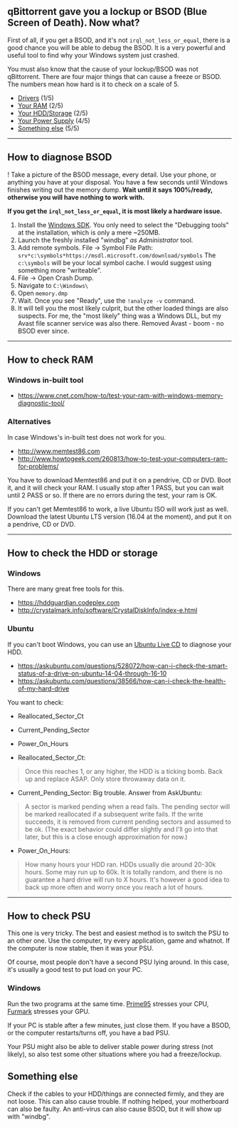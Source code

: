 ## qBittorrent gave you a lockup or BSOD (Blue Screen of Death). Now what?

First of all, if you get a BSOD, and it's not `irql_not_less_or_equal`, there is a good chance you will be able to debug the BSOD. It is a very powerful and useful tool to find why your Windows system just crashed.  

You must also know that the cause of your lockup/BSOD was not qBittorrent.
There are four major things that can cause a freeze or BSOD.
The numbers mean how hard is it to check on a scale of 5.

* [Drivers](#how-to-diagnose-bsod) (1/5)
* [Your RAM](#how-to-check-ram) (2/5)
* [Your HDD/Storage](#how-to-check-the-hdd-or-storage) (2/5)
* [Your Power Supply](#how-to-check-psu) (4/5)
* [Something else](#something-else) (5/5)

***

## How to diagnose BSOD

! Take a picture of the BSOD message, every detail. Use your phone, or anything you have at your disposal. You have a few seconds until Windows finishes writing out the memory dump. **Wait until it says 100%/ready, otherwise you will have nothing to work with.**

**If you get the `irql_not_less_or_equal`, it is most likely a hardware issue.**

1. Install the [Windows SDK](https://developer.microsoft.com/en-us/windows/downloads/windows-10-sdk). You only need to select the "Debugging tools" at the installation, which is only a mere ~250MB.
2. Launch the freshly installed "windbg" _as Administrator_ tool.
3. Add remote symbols. 
File -> Symbol File Path: `srv*c:\symbols*https://msdl.microsoft.com/download/symbols`
The `c:\symbols` will be your local symbol cache. I would suggest using something more "writeable".
4. File -> Open Crash Dump.
5. Navigate to `C:\Windows\`
6. Open `memory.dmp`
7. Wait. Once you see "Ready", use the `!analyze -v` command.
8. It will tell you the most likely culprit, but the other loaded things are also suspects. For me, the "most likely" thing was a Windows DLL, but my Avast file scanner service was also there. Removed Avast - boom - no BSOD ever since.


***

## How to check RAM

### Windows in-built tool

* https://www.cnet.com/how-to/test-your-ram-with-windows-memory-diagnostic-tool/

### Alternatives
In case Windows's in-built test does not work for you.
* http://www.memtest86.com  
* http://www.howtogeek.com/260813/how-to-test-your-computers-ram-for-problems/

You have to download Memtest86 and put it on a pendrive, CD or DVD.
Boot it, and it will check your RAM.
I usually stop after 1 PASS, but you can wait until 2 PASS or so. If there are no errors during the test, your ram is OK.

If you can't get Memtest86 to work, a live Ubuntu ISO will work just as well.
Download the latest Ubuntu LTS version (16.04 at the moment), and put it on a pendrive, CD or DVD.


***


## How to check the HDD or storage

### Windows
There are many great free tools for this.
* https://hddguardian.codeplex.com  
* http://crystalmark.info/software/CrystalDiskInfo/index-e.html

### Ubuntu
If you can't boot Windows, you can use an [Ubuntu Live CD](http://www.howtogeek.com/191054/how-to-create-bootable-usb-drives-and-sd-cards-for-every-operating-system/) to diagnose your HDD.
* https://askubuntu.com/questions/528072/how-can-i-check-the-smart-status-of-a-drive-on-ubuntu-14-04-through-16-10
* https://askubuntu.com/questions/38566/how-can-i-check-the-health-of-my-hard-drive  

You want to check:
* Reallocated_Sector_Ct
* Current_Pending_Sector
* Power_On_Hours

* Reallocated_Sector_Ct:
> Once this reaches 1, or any higher, the HDD is a ticking bomb. Back up and replace ASAP. Only store throwaway data on it.

* Current_Pending_Sector: Big trouble. Answer from AskUbuntu:
> A sector is marked pending when a read fails. The pending sector will be marked reallocated if a subsequent write fails. If the write succeeds, it is removed from current pending sectors and assumed to be ok. (The exact behavior could differ slightly and I'll go into that later, but this is a close enough approximation for now.)

* Power_On_Hours:
> How many hours your HDD ran. HDDs usually die around 20-30k hours. Some may run up to 60k. It is totally random, and there is no guarantee a hard drive will run to X hours. It's however a good idea to back up more often and worry once you reach a lot of hours.

***

## How to check PSU
This one is very tricky.
The best and easiest method is to switch the PSU to an other one.
Use the computer, try every application, game and whatnot.
If the computer is now stable, then it was your PSU.

Of course, most people don't have a second PSU lying around.
In this case, it's usually a good test to put load on your PC.

### Windows

Run the two programs at the same time.
[Prime95](http://www.mersenne.org/download/) stresses your CPU, [Furmark](http://www.ozone3d.net/benchmarks/fur/) stresses your GPU.

If your PC is stable after a few minutes, just close them.
If you have a BSOD, or the computer restarts/turns off, you have a bad PSU.

Your PSU might also be able to deliver stable power during stress (not likely), so also test some other situations where you had a freeze/lockup.

## Something else
Check if the cables to your HDD/things are connected firmly, and they are not loose. This can also cause trouble.
If nothing helped, your motherboard can also be faulty. An anti-virus can also cause BSOD, but it will show up with "windbg".